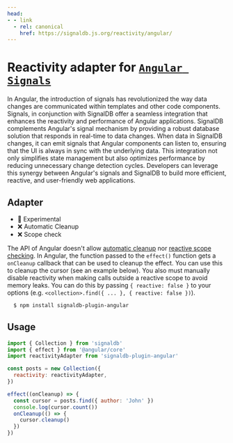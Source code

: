 ```yaml
---
head:
- - link
  - rel: canonical
    href: https://signaldb.js.org/reactivity/angular/
---
```

# Reactivity adapter for [`Angular Signals`](https://angular.io/guide/signals)

In Angular, the introduction of signals has revolutionized the way data changes are communicated within templates and other code components. Signals, in conjunction with SignalDB offer a seamless integration that enhances the reactivity and performance of Angular applications. SignalDB complements Angular's signal mechanism by providing a robust database solution that responds in real-time to data changes. When data in SignalDB changes, it can emit signals that Angular components can listen to, ensuring that the UI is always in sync with the underlying data. This integration not only simplifies state management but also optimizes performance by reducing unnecessary change detection cycles. Developers can leverage this synergy between Angular's signals and SignalDB to build more efficient, reactive, and user-friendly web applications.

## Adapter

* 🚧 Experimental
* ❌ Automatic Cleanup
* ❌ Scope check

The API of Angular doesn't allow [automatic cleanup](/reactivity/other/#ondispose-callback-void-dependency-dependency) nor [reactive scope checking](/reactivity/other/#isinscope-dependency-dependency-boolean).
In Angular, the function passed to the `effect()` function gets a `onCleanup` callback that can be used to cleanup the effect. You can use this to cleanup the cursor (see an example below).
You also must manually disable reactivity when making calls outside a reactive scope to avoid memory leaks. You can do this by passing `{ reactive: false }` to your options (e.g. `<collection>.find({ ... }, { reactive: false })`).

```bash
  $ npm install signaldb-plugin-angular
```

## Usage

```js
import { Collection } from 'signaldb'
import { effect } from '@angular/core'
import reactivityAdapter from 'signaldb-plugin-angular'

const posts = new Collection({
  reactivity: reactivityAdapter,
})

effect((onCleanup) => {
  const cursor = posts.find({ author: 'John' })
  console.log(cursor.count())
  onCleanup(() => {
    cursor.cleanup()
  })
})
```
